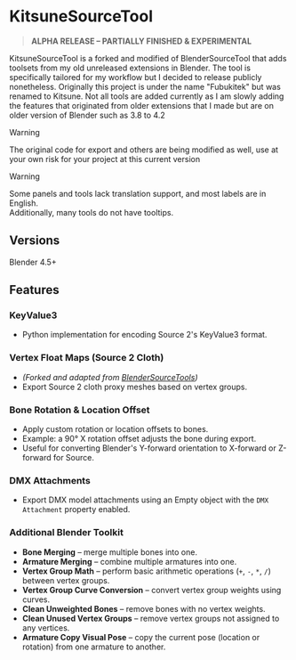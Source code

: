 # KitsuneSourceTool

> **ALPHA RELEASE – PARTIALLY FINISHED & EXPERIMENTAL**  

KitsuneSourceTool is a forked and modified of BlenderSourceTool that adds toolsets from my old unreleased extensions in Blender.  The tool is specifically tailored for my workflow but I decided to release publicly nonetheless.  Originally this project is under the name "Fubukitek" but was renamed to Kitsune.  Not all tools are added currently as I am slowly adding the features that originated from older extensions that I made but are on older version of Blender such as 3.8 to 4.2

> [!WARNING]
> The original code for export and others are being modified as well, use at your own risk for your project at this current version

> [!WARNING]
> Some panels and tools lack translation support, and most labels are in English.  
> Additionally, many tools do not have tooltips.

## Versions

Blender 4.5+

## Features

### KeyValue3
- Python implementation for encoding Source 2's KeyValue3 format.

### Vertex Float Maps (Source 2 Cloth)
- _(Forked and adapted from [BlenderSourceTools](https://github.com/Rectus/BlenderSourceTools))_  
- Export Source 2 cloth proxy meshes based on vertex groups.

### Bone Rotation & Location Offset
- Apply custom rotation or location offsets to bones.  
- Example: a 90° X rotation offset adjusts the bone during export.  
- Useful for converting Blender's Y-forward orientation to X-forward or Z-forward for Source.

### DMX Attachments
- Export DMX model attachments using an Empty object with the `DMX Attachment` property enabled.

### Additional Blender Toolkit
- **Bone Merging** – merge multiple bones into one.
- **Armature Merging** – combine multiple armatures into one.
- **Vertex Group Math** – perform basic arithmetic operations (`+`, `-`, `*`, `/`) between vertex groups.
- **Vertex Group Curve Conversion** – convert vertex group weights using curves.
- **Clean Unweighted Bones** – remove bones with no vertex weights.
- **Clean Unused Vertex Groups** – remove vertex groups not assigned to any vertices.
- **Armature Copy Visual Pose** – copy the current pose (location or rotation) from one armature to another.
